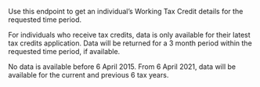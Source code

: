 <p>Use this endpoint to get an individual’s Working Tax Credit details for the requested time period.</p>
<p>For individuals who receive tax credits, data is only available for their latest tax credits application. Data will be returned for a 3 month period within the requested time period, if available.</p>
<p>No data is available before 6 April 2015. From 6 April 2021, data will be available for the current and previous 6 tax years.</p> 